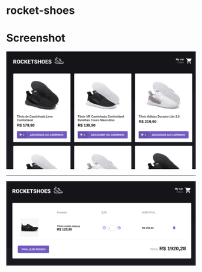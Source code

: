 # rocket-shoes

# Screenshot

![](src/pictures/rocke-shoes.png)  

***

![](src/pictures/shoes.png)  

